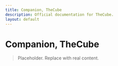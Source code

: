 ```yaml
---
title: Companion, TheCube
description: Official documentation for TheCube.
layout: default
---
```

# Companion, TheCube

> Placeholder. Replace with real content.
